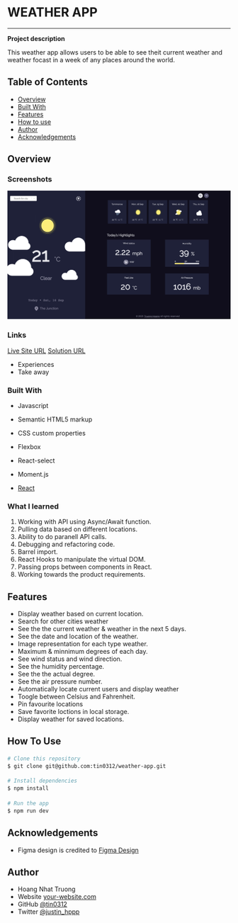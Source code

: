 # WEATHER APP

***********************

**Project description** 

This weather app allows users to be able to see theit current weather and weather focast in a week of any places around the world.


## Table of Contents

- [Overview](#overview)
- [Built With](#built-with)
- [Features](#features)
- [How to use](#how-to-use)
- [Author](#author)
- [Acknowledgements](#acknowledgements)

<!-- OVERVIEW -->

## Overview

### Screenshots

![Weather-App-Screenshot](./src/assets/screenshot.png)

### Links

[Live Site URL](https://clinquant-marshmallow-2752bd.netlify.app/)
[Solution URL](https://github.com/tin0312/weather-app)


- Experiences
- Take away

### Built With

- Javascript

- Semantic HTML5 markup

- CSS custom properties

- Flexbox

- React-select

- Moment.js

- [React](https://legacy.reactjs.org/docs/getting-started.html)

### What I learned

1. Working with API using Async/Await function.
2. Pulling data based on different locations.
3. Ability to do paranell API calls.
4. Debugging and refactoring code. 
5. Barrel import.
6. React Hooks to manipulate the virtual DOM.
7. Passing props between components in React.
8. Working towards the product requirements.   


## Features

- Display weather based on current location.
- Search for other cities weather
- See the the current weather & weather in the next 5 days.
- See the date and location of the weather.
- Image representation for each type weather.
- Maximum & minnimum degrees of each day.
- See wind status and wind direction.
- See the humidity percentage.
- See the the actual degree.
- See the air pressure number.
- Automatically locate current users and display weather
- Toogle between Celsius and Fahrenheit.
- Pin favourite locations
- Save favorite loctions in local storage. 
- Display weather for saved locations.

## How To Use

```bash
# Clone this repository
$ git clone git@github.com:tin0312/weather-app.git

# Install dependencies
$ npm install

# Run the app
$ npm run dev
```

## Acknowledgements

- Figma design is credited to [Figma Design](https://devchallenges.io/challenges/mM1UIenRhK808W8qmLWv) 

## Author

- Hoang Nhat Truong
- Website [your-website.com](https://{your-web-site-link})
- GitHub [@tin0312](https://github.com/tin0312)
- Twitter [@justin_hppp](https://twitter.com/justin_hppp)
